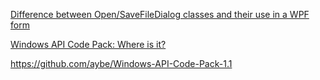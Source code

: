 [Difference between Open/SaveFileDialog classes and their use in a WPF form](https://stackoverflow.com/questions/12315908/difference-between-open-savefiledialog-classes-and-their-use-in-a-wpf-form)

[Windows API Code Pack: Where is it?](https://stackoverflow.com/questions/24081665/windows-api-code-pack-where-is-it)

https://github.com/aybe/Windows-API-Code-Pack-1.1
